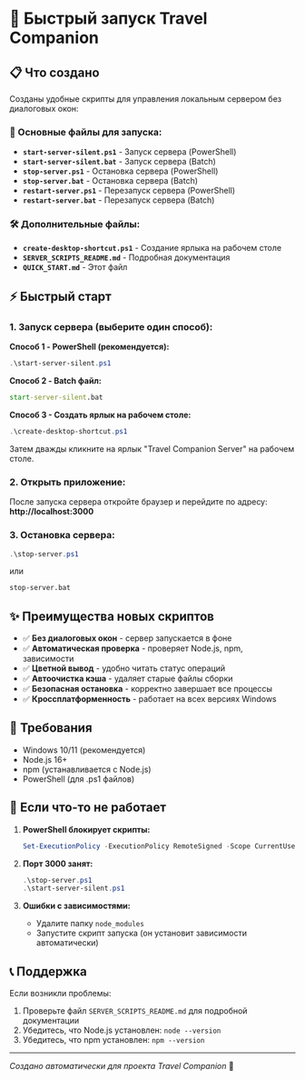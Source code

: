# 🚀 Быстрый запуск Travel Companion

## 📋 Что создано

Созданы удобные скрипты для управления локальным сервером без диалоговых окон:

### 🎯 Основные файлы для запуска:
- **`start-server-silent.ps1`** - Запуск сервера (PowerShell)
- **`start-server-silent.bat`** - Запуск сервера (Batch)
- **`stop-server.ps1`** - Остановка сервера (PowerShell)  
- **`stop-server.bat`** - Остановка сервера (Batch)
- **`restart-server.ps1`** - Перезапуск сервера (PowerShell)
- **`restart-server.bat`** - Перезапуск сервера (Batch)

### 🛠️ Дополнительные файлы:
- **`create-desktop-shortcut.ps1`** - Создание ярлыка на рабочем столе
- **`SERVER_SCRIPTS_README.md`** - Подробная документация
- **`QUICK_START.md`** - Этот файл

## ⚡ Быстрый старт

### 1. Запуск сервера (выберите один способ):

**Способ 1 - PowerShell (рекомендуется):**
```powershell
.\start-server-silent.ps1
```

**Способ 2 - Batch файл:**
```cmd
start-server-silent.bat
```

**Способ 3 - Создать ярлык на рабочем столе:**
```powershell
.\create-desktop-shortcut.ps1
```
Затем дважды кликните на ярлык "Travel Companion Server" на рабочем столе.

### 2. Открыть приложение:
После запуска сервера откройте браузер и перейдите по адресу:
**http://localhost:3000**

### 3. Остановка сервера:
```powershell
.\stop-server.ps1
```
или
```cmd
stop-server.bat
```

## ✨ Преимущества новых скриптов

- ✅ **Без диалоговых окон** - сервер запускается в фоне
- ✅ **Автоматическая проверка** - проверяет Node.js, npm, зависимости
- ✅ **Цветной вывод** - удобно читать статус операций
- ✅ **Автоочистка кэша** - удаляет старые файлы сборки
- ✅ **Безопасная остановка** - корректно завершает все процессы
- ✅ **Кроссплатформенность** - работает на всех версиях Windows

## 🔧 Требования

- Windows 10/11 (рекомендуется)
- Node.js 16+ 
- npm (устанавливается с Node.js)
- PowerShell (для .ps1 файлов)

## 🚨 Если что-то не работает

1. **PowerShell блокирует скрипты:**
   ```powershell
   Set-ExecutionPolicy -ExecutionPolicy RemoteSigned -Scope CurrentUser
   ```

2. **Порт 3000 занят:**
   ```powershell
   .\stop-server.ps1
   .\start-server-silent.ps1
   ```

3. **Ошибки с зависимостями:**
   - Удалите папку `node_modules`
   - Запустите скрипт запуска (он установит зависимости автоматически)

## 📞 Поддержка

Если возникли проблемы:
1. Проверьте файл `SERVER_SCRIPTS_README.md` для подробной документации
2. Убедитесь, что Node.js установлен: `node --version`
3. Убедитесь, что npm установлен: `npm --version`

---
*Создано автоматически для проекта Travel Companion* 🎯
